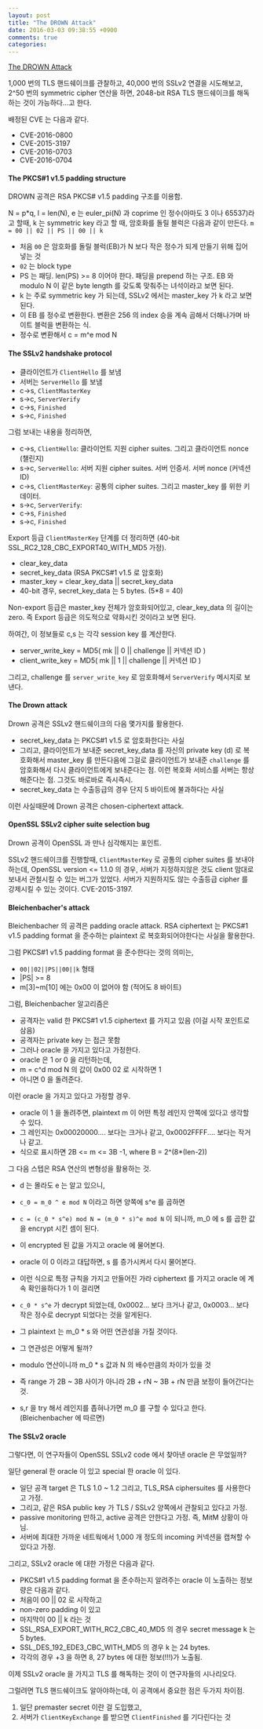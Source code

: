 ```yaml
---
layout: post
title: "The DROWN Attack"
date: 2016-03-03 09:38:55 +0900
comments: true
categories: 
---
```


[The DROWN Attack](https://drownattack.com)

1,000 번의 TLS 핸드쉐이크를 관찰하고, 40,000 번의 SSLv2 연결을 시도해보고, 2^50 번의 symmetric cipher 연산을 하면, 2048-bit RSA TLS 핸드쉐이크를 해독하는 것이 가능하다...고 한다.

배정된 CVE 는 다음과 같다.

* CVE-2016-0800
* CVE-2015-3197 
* CVE-2016-0703
* CVE-2016-0704

#### The PKCS#1 v1.5 padding structure

DROWN 공격은 RSA PKCS# v1.5 padding 구조를 이용함.

N = p*q, l = len(N), e 는 euler_pi(N) 과 coprime 인 정수(아마도 3 이나 65537)라고 할때, k 는 symmetric key 라고 할 때, 암호화를 돌릴 블럭은 다음과 같이 만든다. `m = 00 || 02 || PS || 00 || k`

* 처음 `00` 은 암호화를 돌릴 블럭(EB)가 N 보다 작은 정수가 되게 만들기 위해 집어 넣는 것
* `02` 는 block type
* PS 는 패딩. len(PS) >= 8 이어야 한다. 패딩을 prepend 하는 구조. EB 와 modulo N 이 같은 byte length 를 갖도록 맞춰주는 녀석이라고 보면 된다.
* k 는 주로 symmetric key 가 되는데, SSLv2 에서는 master_key 가 k 라고 보면 된다.
* 이 EB 를 정수로 변환한다. 변환은 256 의 index 승을 계속 곱해서 더해나가며 바이트 블럭을 변환하는 식.
* 정수로 변환해서 c = m^e mod N 

#### The SSLv2 handshake protocol

* 클라이언트가 `ClientHello` 를 보냄
* 서버는 `ServerHello` 를 보냄
* c->s, `ClientMasterKey`
* s->c, `ServerVerify`
* c->s, `Finished`
* s->c, `Finished`

그럼 보내는 내용을 정리하면,


* c->s, `ClientHello`: 클라이언트 지원 cipher suites. 그리고 클라이언트 nonce (챌린지)
* s->c, `ServerHello`: 서버 지원 cipher suites. 서버 인증서. 서버 nonce (커넥션 ID)
* c->s, `ClientMasterKey`: 공통의 cipher suites. 그리고 master_key 를 위한 키 데이터.
* s->c, `ServerVerify`: 
* c->s, `Finished`
* s->c, `Finished`

Export 등급 `ClientMasterKey` 단계를 더 정리하면 (40-bit SSL_RC2_128_CBC_EXPORT40_WITH_MD5 가정).

* clear_key_data
* secret_key_data (RSA PKCS#1 v1.5 로 암호화)
* master_key = clear_key_data || secret_key_data
* 40-bit 경우, secret_key_data 는 5 bytes. (5*8 = 40)

Non-export 등급은 master_key 전체가 암호화되어있고, clear_key_data 의 길이는 zero. 즉 Export 등급은 의도적으로 약화시킨 것이라고 보면 된다.

하여간, 이 정보들로 c,s 는 각각 session key 를 계산한다.

* server_write_key = MD5( mk || 0 || challenge || 커넥션 ID )
* client_write_key = MD5( mk || 1 || challenge || 커넥션 ID )

그리고, challenge 를 `server_write_key` 로 암호화해서 `ServerVerify` 메시지로 보낸다.

#### The Drown attack

Drown 공격은 SSLv2 핸드쉐이크의 다음 몇가지를 활용한다.

* secret_key_data 는 PKCS#1 v1.5 로 암호화한다는 사실
* 그리고, 클라이언트가 보내준 secret_key_data 를 자신의 private key (d) 로 복호화해서 master_key 를 만든다음에 그걸로 클라이언트가 보내준 `challenge` 를 암호화해서 다시 클라이언트에게 보내준다는 점. 이런 복호화 서비스를 서버는 항상 해준다는 점. 그것도 바로바로 즉시즉시. 
* secret_key_data 는 수출등급의 경우 단지 5 바이트에 불과하다는 사실

이런 사실때문에 Drown 공격은 chosen-ciphertext attack.

#### OpenSSL SSLv2 cipher suite selection bug

Drown 공격이 OpenSSL 과 만나 심각해지는 포인트.

SSLv2 핸드쉐이크를 진행할때, `ClientMasterKey` 로 공통의 cipher suites 를 보내야하는데,
OpenSSL version <= 1.1.0 의 경우, 서버가 지정하지않은 것도 client 맘대로 보내서 관철시킬 수 있는 버그가 있었다. 서버가 지원하지도 않는 수출등급 cipher 를 강제시킬 수 있는 것이다. CVE-2015-3197.

#### Bleichenbacher's attack

Bleichenbacher 의 공격은 padding oracle attack. RSA ciphertext 는 PKCS#1 v1.5 padding format 을 준수하는 plaintext 로 복호화되어야한다는 사실을 활용한다.

그럼 PKCS#1 v1.5 padding format 을 준수한다는 것의 의미는,

* `00||02||PS||00||k` 형태
* |PS| >= 8
* m[3]~m[10] 에는 0x00 이 없어야 함 (적어도 8 바이트)

그럼, Bleichenbacher 알고리즘은 

* 공격자는 valid 한 PKCS#1 v1.5 ciphertext 를 가지고 있음 (이걸 시작 포인트로 삼음)
* 공격자는 private key 는 접근 못함
* 그러나 oracle 을 가지고 있다고 가정한다.
* oracle 은 1 or 0 을 리턴하는데,
* m = c^d mod N 의 값이 0x00 02 로 시작하면 1
* 아니면 0 을 돌려준다.

이런 oracle 을 가지고 있다고 가정할 경우.

* oracle 이 1 을 돌려주면, plaintext m 이 어떤 특정 레인지 안쪽에 있다고 생각할 수 있다.
* 그 레인지는 0x00020000.... 보다는 크거나 같고, 0x0002FFFF.... 보다는 작거나 같고.
* 식으로 표시하면 2B <= m <= 3B -1, where B = 2^(8*(len-2))

그 다음 스텝은 RSA 연산의 변형성을 활용하는 것.

* d 는 몰라도 e 는 알고 있으니, 
* `c_0 = m_0 ^ e mod N` 이라고 하면 양쪽에 s^e 를 곱하면
* `c = (c_0 * s^e) mod N = (m_0 * s)^e mod N` 이 되니까, m_0 에 s 를 곱한 값을 encrypt 시킨 셈이 된다.
* 이 encrypted 된 값을 가지고 oracle 에 물어본다.

* oracle 이 0 이라고 대답하면, s 를 증가시켜서 다시 물어본다. 
* 이런 식으로 특정 규칙을 가지고 만들어진 가라 ciphertext 를 가지고 oracle 에 계속 확인을하다가 1 이 걸리면
* `c_0 * s^e` 가 decrypt 되었는데, 0x0002... 보다 크거나 같고, 0x0003... 보다 작은 정수로 decrypt 되었다는 것을 알게된다.
* 그 plaintext 는 m_0 * s 와 어떤 연관성을 가질 것이다.
* 그 연관성은 어떻게 될까?
* modulo 연산이니까  m_0 * s 값과 N 의 배수만큼의 차이가 있을 것
* 즉 range 가 2B ~ 3B 사이가 아니라 2B + rN ~ 3B + rN 만큼 보정이 들어간다는 것.
* s,r 을 try 해서 레인지를 좁혀나가면 m_0 를 구할 수 있다고 한다. (Bleichenbacher 에 따르면)

#### The SSLv2 oracle

그렇다면, 이 연구자들이 OpenSSL SSLv2 code 에서 찾아낸 oracle 은 무었일까?

일단 general 한 oracle 이 있고 special 한 oracle 이 있다. 

* 일단 공격 target 은 TLS 1.0 ~ 1.2 그리고, TLS_RSA ciphersuites 를 사용한다고 가정.
* 그리고, 같은 RSA public key 가 TLS / SSLv2 양쪽에서 관찰되고 있다고 가정.
* passive monitoring 만하고, active 공격은 안한다고 가정. 즉, MitM 상황이 아님.
* 서버에 최대한 가까운 네트웍에서 1,000 개 정도의 incoming 커넥션을 캡쳐할 수 있다고 가정.

그리고, SSLv2 oracle 에 대한 가정은 다음과 같다. 

* PKCS#1 v1.5 padding format 을 준수하는지 알려주는 oracle 이 노출하는 정보량은 다음과 같다.
* 처음이 00 || 02 로 시작하고
* non-zero padding 이 있고
* 마지막이 00 || k 라는 것
* SSL_RSA_EXPORT_WITH_RC2_CBC_40_MD5 의 경우 secret message k 는 5 bytes.
* SSL_DES_192_EDE3_CBC_WITH_MD5 의 경우 k 는 24 bytes.
* 각각의 경우 +3 을 하면 8, 27 bytes 에 대한 정보(!!!)가 노출됨.

이제 SSLv2 oracle 을 가지고 TLS 를 해독하는 것이 이 연구자들의 시나리오다.

그럴려면 TLS 핸드쉐이크도 알아야하는데, 이 공격에서 중요한 점은 두가지 차이점.

1. 일단 premaster secret 이란 걸 도입했고, 
2. 서버가 `ClientKeyExchange` 를 받으면 `ClientFinished` 를 기다린다는 것
